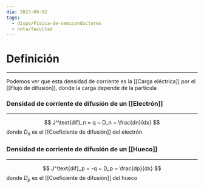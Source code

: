 ```yaml
---
dia: 2023-09-02
tags:
  - dispo/Física-de-semiconductores
  - nota/facultad
---
```

# Definición
---
Podemos ver que esta densidad de corriente es la [[Carga eléctrica]] por el [[Flujo de difusión]], donde la carga depende de la partícula

### Densidad de corriente de difusión de un [[Electrón]]
---
$$ J^\text{dif}_n = q ~ D_n ~ \frac{dn}{dx} $$ donde $D_n$ es el [[Coeficiente de difusión]] del electrón

### Densidad de corriente de difusión de un [[Hueco]]
---
$$ J^\text{dif}_p = -q ~ D_p ~ \frac{dp}{dx} $$ donde $D_p$ es el [[Coeficiente de difusión]] del hueco